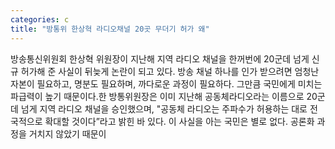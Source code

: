 ```yaml
---
categories: c
title: "방통위 한상혁 라디오채널 20곳 무더기 허가 왜"
---
```

방송통신위원회 한상혁 위원장이 지난해 지역 라디오 채널을 한꺼번에 20군데 넘게 신규 허가해 준 사실이 뒤늦게 논란이 되고 있다. 방송 채널 하나를 인가 받으려면 엄청난 자본이 필요하고, 명분도 필요하며, 까다로운 과정이 필요하다. 그만큼 국민에게 미치는 파급력이 높기 때문이다.한 방통위원장은 이미 지난해 공동체라디오라는 이름으로 20군데 넘게 지역 라디오 채널을 승인했으며, "공동체 라디오는 주파수가 허용하는 대로 전국적으로 확대할 것이다”라고 밝힌 바 있다. 이 사실을 아는 국민은 별로 없다. 공론화 과정을 거치지 않았기 때문이